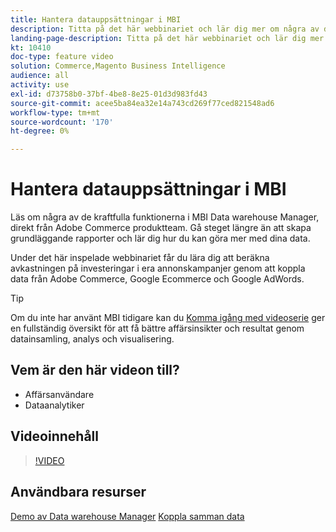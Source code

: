 ```yaml
---
title: Hantera datauppsättningar i MBI
description: Titta på det här webbinariet och lär dig mer om några av de kraftfulla funktionerna i MBI Data warehouse Manager.
landing-page-description: Titta på det här webbinariet och lär dig mer om några av de kraftfulla funktionerna i MBI Data warehouse Manager.
kt: 10410
doc-type: feature video
solution: Commerce,Magento Business Intelligence
audience: all
activity: use
exl-id: d73758b0-37bf-4be8-8e25-01d3d983fd43
source-git-commit: acee5ba84ea32e14a743cd269f77ced821548ad6
workflow-type: tm+mt
source-wordcount: '170'
ht-degree: 0%

---
```


# Hantera datauppsättningar i MBI

Läs om några av de kraftfulla funktionerna i MBI Data warehouse Manager, direkt från Adobe Commerce produktteam. Gå steget längre än att skapa grundläggande rapporter och lär dig hur du kan göra mer med dina data.

Under det här inspelade webbinariet får du lära dig att beräkna avkastningen på investeringar i era annonskampanjer genom att koppla data från Adobe Commerce, Google Ecommerce och Google AdWords.

>[!TIP]
>
>Om du inte har använt MBI tidigare kan du [Komma igång med videoserie](./../1-overview.md) ger en fullständig översikt för att få bättre affärsinsikter och resultat genom datainsamling, analys och visualisering.

## Vem är den här videon till?

- Affärsanvändare
- Dataanalytiker

## Videoinnehåll

>[!VIDEO](https://video.tv.adobe.com/v/342497?quality=12&learn=on)

## Användbara resurser

[Demo av Data warehouse Manager](https://docs.magento.com/mbi/data-analyst/data-warehouse-mgr/tour-dwm.html)
[Koppla samman data](https://docs.magento.com/mbi/data-analyst/importing-data/connecting-data/connecting-data.html)
